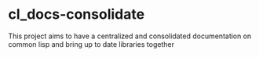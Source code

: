 # cl_docs-consolidate
This project aims to have a centralized and consolidated documentation on common lisp and bring up to date libraries together
